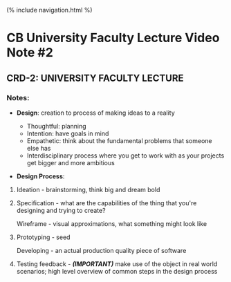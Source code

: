 (% include navigation.html %)
# CB University Faculty Lecture Video Note #2

## CRD-2: UNIVERSITY FACULTY LECTURE
### Notes:
* **Design**: creation to process of making ideas to a reality
  * Thoughtful: planning
  * Intention: have goals in mind
  * Empathetic: think about the fundamental problems that someone else has
  * Interdisciplinary process where you get to work with as your projects get bigger and more ambitious
  
* **Design Process**:
 1. Ideation - brainstorming, think big and dream bold
 2. Specification - what are the capabilities of the thing that you're designing and trying to create? 
 
    Wireframe -  visual approximations, what something might look like
 3. Prototyping - seed

    Developing - an actual production quality piece of software
 4. Testing feedback - ***(IMPORTANT)*** make use of the object in real world scenarios; high level overview of common steps in the design process

